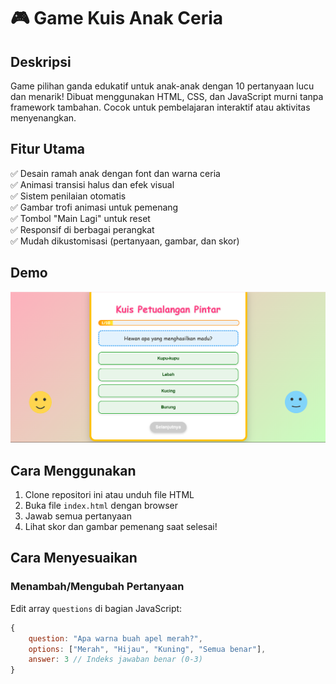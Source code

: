 # 🎮 Game Kuis Anak Ceria

## Deskripsi
Game pilihan ganda edukatif untuk anak-anak dengan 10 pertanyaan lucu dan menarik! Dibuat menggunakan HTML, CSS, dan JavaScript murni tanpa framework tambahan. Cocok untuk pembelajaran interaktif atau aktivitas menyenangkan.

## Fitur Utama
✅ Desain ramah anak dengan font dan warna ceria  
✅ Animasi transisi halus dan efek visual  
✅ Sistem penilaian otomatis  
✅ Gambar trofi animasi untuk pemenang  
✅ Tombol "Main Lagi" untuk reset  
✅ Responsif di berbagai perangkat  
✅ Mudah dikustomisasi (pertanyaan, gambar, dan skor)

## Demo
![Demo Kuis Anak](/demo1.png )  

## Cara Menggunakan
1. Clone repositori ini atau unduh file HTML
2. Buka file `index.html` dengan browser
3. Jawab semua pertanyaan
4. Lihat skor dan gambar pemenang saat selesai!

## Cara Menyesuaikan
### Menambah/Mengubah Pertanyaan
Edit array `questions` di bagian JavaScript:
```javascript
{
    question: "Apa warna buah apel merah?",
    options: ["Merah", "Hijau", "Kuning", "Semua benar"],
    answer: 3 // Indeks jawaban benar (0-3)
}
